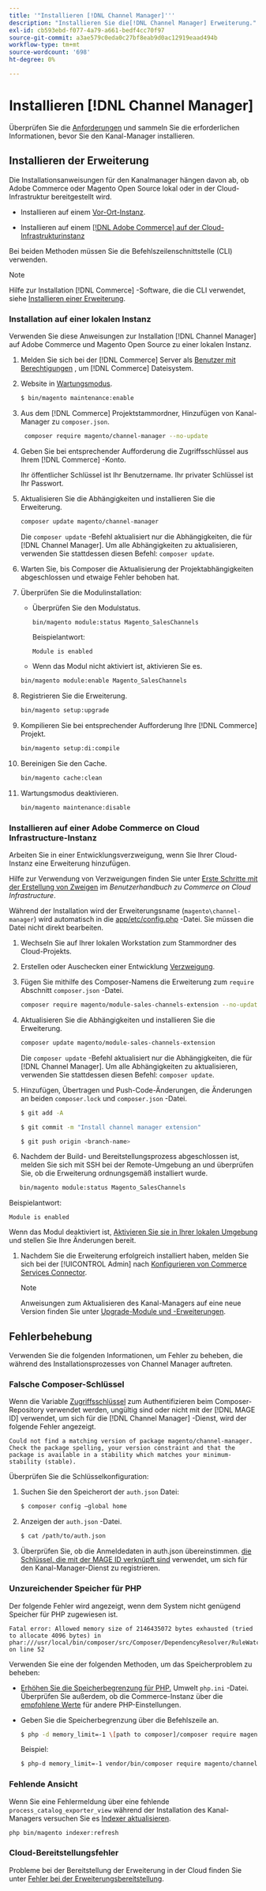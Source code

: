 ```yaml
---
title: '"Installieren [!DNL Channel Manager]'''
description: "Installieren Sie die[!DNL Channel Manager] Erweiterung."
exl-id: cb593ebd-f077-4a79-a661-bedf4cc70f97
source-git-commit: a3ae579c0eda0c27bf8eab9d0ac12919eaad494b
workflow-type: tm+mt
source-wordcount: '698'
ht-degree: 0%

---
```



# Installieren [!DNL Channel Manager]

Überprüfen Sie die [Anforderungen](onboard.md#requirements) und sammeln Sie die erforderlichen Informationen, bevor Sie den Kanal-Manager installieren.

## Installieren der Erweiterung

Die Installationsanweisungen für den Kanalmanager hängen davon ab, ob Adobe Commerce oder Magento Open Source lokal oder in der Cloud-Infrastruktur bereitgestellt wird.

- Installieren auf einem [Vor-Ort-Instanz](#install-on-an-on-premises-instance).

- Installieren auf einem [[!DNL Adobe Commerce] auf der Cloud-Infrastrukturinstanz](#install-adobe-commerce-on-cloud-infrastructure)

Bei beiden Methoden müssen Sie die Befehlszeilenschnittstelle (CLI) verwenden.

>[!NOTE]
>
>Hilfe zur Installation [!DNL Commerce] -Software, die die CLI verwendet, siehe [Installieren einer Erweiterung](https://experienceleague.adobe.com/docs/commerce-operations/installation-guide/tutorials/extensions.html).

### Installation auf einer lokalen Instanz

Verwenden Sie diese Anweisungen zur Installation [!DNL Channel Manager] auf Adobe Commerce und Magento Open Source zu einer lokalen Instanz.

1. Melden Sie sich bei der [!DNL Commerce] Server als [Benutzer mit Berechtigungen](https://experienceleague.adobe.com/docs/commerce-operations/installation-guide/prerequisites/file-system/configure-permissions.html) , um [!DNL Commerce] Dateisystem.

1. Website in [Wartungsmodus](https://experienceleague.adobe.com/docs/commerce-operations/installation-guide/tutorials/maintenance-mode.html).

   ```bash
   $ bin/magento maintenance:enable
   ```

1. Aus dem [!DNL Commerce] Projektstammordner, Hinzufügen von Kanal-Manager zu `composer.json`.

   ```bash
    composer require magento/channel-manager --no-update
   ```

1. Geben Sie bei entsprechender Aufforderung die Zugriffsschlüssel aus Ihrem [!DNL Commerce] -Konto.

   Ihr öffentlicher Schlüssel ist Ihr Benutzername. Ihr privater Schlüssel ist Ihr Passwort.

1. Aktualisieren Sie die Abhängigkeiten und installieren Sie die Erweiterung.

   ```bash
   composer update magento/channel-manager
   ```

   Die `composer update` -Befehl aktualisiert nur die Abhängigkeiten, die für [!DNL Channel Manager]. Um alle Abhängigkeiten zu aktualisieren, verwenden Sie stattdessen diesen Befehl: `composer update`.

1. Warten Sie, bis Composer die Aktualisierung der Projektabhängigkeiten abgeschlossen und etwaige Fehler behoben hat.

1. Überprüfen Sie die Modulinstallation:

   - Überprüfen Sie den Modulstatus.

      ```bash
      bin/magento module:status Magento_SalesChannels
      ```

      Beispielantwort:

      ```terminal
      Module is enabled
      ```

   - Wenn das Modul nicht aktiviert ist, aktivieren Sie es.

   ```bash
   bin/magento module:enable Magento_SalesChannels
   ```

1. Registrieren Sie die Erweiterung.

   ```bash
   bin/magento setup:upgrade
   ```

1. Kompilieren Sie bei entsprechender Aufforderung Ihre [!DNL Commerce] Projekt.

   ```bash
   bin/magento setup:di:compile
   ```

1. Bereinigen Sie den Cache.

   ```bash
   bin/magento cache:clean
   ```

1. Wartungsmodus deaktivieren.

   ```bash
   bin/magento maintenance:disable
   ```

### Installieren auf einer Adobe Commerce on Cloud Infrastructure-Instanz

Arbeiten Sie in einer Entwicklungsverzweigung, wenn Sie Ihrer Cloud-Instanz eine Erweiterung hinzufügen.

Hilfe zur Verwendung von Verzweigungen finden Sie unter [Erste Schritte mit der Erstellung von Zweigen](https://experienceleague.adobe.com/docs/commerce-cloud-service/user-guide/develop/cli-branches.html) im _Benutzerhandbuch zu Commerce on Cloud Infrastructure_.

Während der Installation wird der Erweiterungsname (`magento\channel-manager`) wird automatisch in die [app/etc/config.php](https://experienceleague.adobe.com/docs/commerce-cloud-service/user-guide/configure-store/store-settings.html) -Datei. Sie müssen die Datei nicht direkt bearbeiten.

1. Wechseln Sie auf Ihrer lokalen Workstation zum Stammordner des Cloud-Projekts.

1. Erstellen oder Auschecken einer Entwicklung [Verzweigung](https://experienceleague.adobe.com/docs/commerce-cloud-service/user-guide/develop/cli-branches.html).

1. Fügen Sie mithilfe des Composer-Namens die Erweiterung zum `require` Abschnitt `composer.json` -Datei.

   ```bash
   composer require magento/module-sales-channels-extension --no-update
   ```

1. Aktualisieren Sie die Abhängigkeiten und installieren Sie die Erweiterung.

   ```bash
   composer update magento/module-sales-channels-extension
   ```

   Die `composer update` -Befehl aktualisiert nur die Abhängigkeiten, die für [!DNL Channel Manager]. Um alle Abhängigkeiten zu aktualisieren, verwenden Sie stattdessen diesen Befehl: `composer update`.

1. Hinzufügen, Übertragen und Push-Code-Änderungen, die Änderungen an beiden `composer.lock` und `composer.json` -Datei.

   ```bash
   $ git add -A
   ```

   ```bash
   $ git commit -m "Install channel manager extension" 
   ```

   ```bash
   $ git push origin <branch-name>
   ```

1. Nachdem der Build- und Bereitstellungsprozess abgeschlossen ist, melden Sie sich mit SSH bei der Remote-Umgebung an und überprüfen Sie, ob die Erweiterung ordnungsgemäß installiert wurde.

```bash
   bin/magento module:status Magento_SalesChannels
```

Beispielantwort:

```terminal
Module is enabled
```

Wenn das Modul deaktiviert ist, [Aktivieren Sie sie in Ihrer lokalen Umgebung](https://experienceleague.adobe.com/docs/commerce-cloud-service/user-guide/configure-store/extensions.html) und stellen Sie Ihre Änderungen bereit.


1. Nachdem Sie die Erweiterung erfolgreich installiert haben, melden Sie sich bei der [!UICONTROL Admin] nach [Konfigurieren von Commerce Services Connector](connect.md).

   >[!NOTE]
   >
   >Anweisungen zum Aktualisieren des Kanal-Managers auf eine neue Version finden Sie unter [Upgrade-Module und -Erweiterungen](https://experienceleague.adobe.com/docs/commerce-operations/upgrade-guide/modules/upgrade.html).


## Fehlerbehebung

Verwenden Sie die folgenden Informationen, um Fehler zu beheben, die während des Installationsprozesses von Channel Manager auftreten.

### Falsche Composer-Schlüssel

Wenn die Variable [Zugriffsschlüssel](https://experienceleague.adobe.com/docs/commerce-operations/installation-guide/prerequisites/authentication-keys.html) zum Authentifizieren beim Composer-Repository verwendet werden, ungültig sind oder nicht mit der [!DNL MAGE ID] verwendet, um sich für die [!DNL Channel Manager] -Dienst, wird der folgende Fehler angezeigt.

```terminal
Could not find a matching version of package magento/channel-manager. Check the package spelling, your version constraint and that the package is available in a stability which matches your minimum-stability (stable).
```

Überprüfen Sie die Schlüsselkonfiguration:

1. Suchen Sie den Speicherort der `auth.json` Datei:

   ```bash
   $ composer config –global home
   ```

1. Anzeigen der `auth.json` -Datei.

   ```bash
   $ cat /path/to/auth.json
   ```

1. Überprüfen Sie, ob die Anmeldedaten in auth.json übereinstimmen. [die Schlüssel, die mit der MAGE ID verknüpft sind](https://experienceleague.adobe.com/docs/commerce-operations/installation-guide/prerequisites/authentication-keys.html) verwendet, um sich für den Kanal-Manager-Dienst zu registrieren.

### Unzureichender Speicher für PHP

Der folgende Fehler wird angezeigt, wenn dem System nicht genügend Speicher für PHP zugewiesen ist.

```terminal
Fatal error: Allowed memory size of 2146435072 bytes exhausted (tried to allocate 4096 bytes) in phar:///usr/local/bin/composer/src/Composer/DependencyResolver/RuleWatchGraph.php on line 52
```

Verwenden Sie eine der folgenden Methoden, um das Speicherproblem zu beheben:

- [Erhöhen Sie die Speicherbegrenzung für PHP.](https://experienceleague.adobe.com/docs/commerce-cloud-service/user-guide/configure/app/php-settings.html) Umwelt `php.ini` -Datei. Überprüfen Sie außerdem, ob die Commerce-Instanz über die [empfohlene Werte](https://experienceleague.adobe.com/docs/commerce-operations/installation-guide/prerequisites/php-settings.html) für andere PHP-Einstellungen.

- Geben Sie die Speicherbegrenzung über die Befehlszeile an.

   ```bash
   $ php -d memory_limit=-1 \[path to composer]/composer require magento/payment-services.
   ```

   Beispiel:

   ```bash
   $ php-d memory_limit=-1 vendor/bin/composer require magento/channel-manager
   ```

### Fehlende Ansicht

Wenn Sie eine Fehlermeldung über eine fehlende `process_catalog_exporter_view` während der Installation des Kanal-Managers versuchen Sie es [Indexer aktualisieren](https://experienceleague.adobe.com/docs/commerce-operations/configuration-guide/cli/manage-indexers.html).

```bash
php bin/magento indexer:refresh
```

### Cloud-Bereitstellungsfehler

Probleme bei der Bereitstellung der Erweiterung in der Cloud finden Sie unter [Fehler bei der Erweiterungsbereitstellung](https://experienceleague.adobe.com/docs/commerce-cloud-service/user-guide/develop/deploy/recover-failed-deployment.html).
